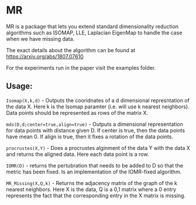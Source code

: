 # MR

MR is a package that lets you extend standard dimensionality reduction algorithms such as ISOMAP, LLE, Laplacian EigenMap to handle the case when we have missing data.

The exact details about the algorithm can be found at https://arxiv.org/abs/1807.07610

For the experiments run in the paper visit the examples folder. 

## Usage:

`Isomap(X,k,d)` - Outputs the cooridnates of a d dimensional represntation of the data X. Here k is the Isomap paramter (i.e. will use k nearest neighbors). Data points should be represented as rows of the matrix X.

`mds(D,d;center=true,align=true)` - Outputs a dimensional representation for data points with distance given D. If center is true, then the data points have mean 0. If align is true, then it fixes a rotation of the data points. 

`procrustes(X,Y)` - Does a procrustes alginment of the data Y with the data X and returns the aligned data. Here each data point is a row.

`IOMR(D)` - returns the pertubration that needs to be added to D so that the metric has been fixed. Is an implementation of the IOMR-fixed algorithm. 

`MR_Missing(X,Q,k)` - Returns the adjacency matrix of the graph of the k nearest neighbors. Here X is the data, Q is a 0,1 matrix where a 0 entry represents the fact that the corresponding entry in the X matrix is missing. 

